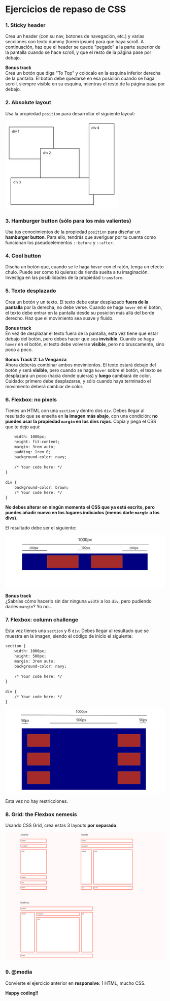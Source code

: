 # Ejercicios de repaso de CSS

### 1. Sticky header
Crea un header (con su nav, botones de navegación, etc.) y varias secciones con texto dummy (lorem ipsum) para que haya scroll. A continuación, haz que el header se quede "pegado" a la parte superior de la pantalla cuando se hace scroll, y que el resto de la página pase por debajo.

**Bonus track**\
Crea un botón que diga "To Top" y colócalo en la esquina inferior derecha de la pantalla. El botón debe quedarse en esa posición cuando se haga scroll, siempre visible en su esquina, mientras el resto de la página pasa por debajo.

### 2. Absolute layout
Usa la propiedad `position` para desarrollar el siguiente layout:

![](./images/absolute_position_layout.jpg)

### 3. Hamburger button (sólo para los más valientes)
Usa tus conocimientos de la propiedad `position` para diseñar un **hamburger button**. Para ello, tendrás que averiguar por tu cuenta como funcionan los pseudoelementos `::before` y `::after`.

### 4. Cool button
Diseña un botón que, cuando se le haga `hover` con el ratón, tenga un efecto chulo. Puede ser como tú quieras: da rienda suelta a tu imaginación. Investiga en las posibilidades de la propiedad `transform`.

### 5. Texto desplazado
Crea un botón y un texto. El texto debe estar desplazado **fuera de la pantalla** por la derecha, no debe verse. Cuando se haga `hover` en el botón, el texto debe entrar en la pantalla desde su posición más allá del borde derecho. Haz que el movimiento sea suave y fluido.

**Bonus track**\
En vez de desplazar el texto fuera de la pantalla, esta vez tiene que estar debajo del botón, pero debes hacer que sea **invisible**. Cuando se haga `hover` en el botón, el texto debe volverse **visible**, pero no bruscamente, sino poco a poco.

**Bonus Track 2: La Venganza**\
Ahora deberás combinar ambos movimientos. El texto estará debajo del botón y será **visible**, pero cuando se haga `hover` sobre el botón, el texto se desplazará un poco (hacia donde quieras) y **luego** cambiará de color. Cuidado: primero debe desplazarse, y sólo cuando haya terminado el movimiento deberá cambiar de color.

### 6. Flexbox: no pixels
Tienes un HTML con una `section` y dentro dos `div`. Debes llegar al resultado que se enseña en **la imagen más abajo**, con una condición: **no puedes usar la propiedad `margin` en los divs rojos**. Copia y pega el CSS que te dejo aquí:

```section {
	width: 1000px;
    height: fit-content;
    margin: 3rem auto;
    padding: 1rem 0;
    background-color: navy;

	/* Your code here: */
}

div {
    background-color: brown;
	/* Your code here: */
}
```

**No debes alterar en ningún momento el CSS que ya está escrito, pero puedes añadir nuevo en los lugares indicados (menos darle `margin` a los divs).**

El resultado debe ser el siguiente:

![](./images/flex_exercise_1.png)

**Bonus track**\
¿Sabrías cómo hacerlo sin dar ninguna `width` a los `div`, pero pudiendo darles `margin`? Yo no...

### 7. Flexbox: column challenge
Esta vez tienes una `section` y 6 `div`. Debes llegar al resultado que se muestra en la imagen, siendo el código de inicio el siguiente:

```
section {
	width: 1000px;
    height: 500px;
    margin: 3rem auto;
    background-color: navy;

	/* Your code here: */
}

div {
	/* Your code here: */
}
```

![](./images/flex_exercise_2.png)

Esta vez no hay restricciones.

### 8. Grid: the Flexbox nemesis
Usando CSS Grid, crea estas 3 layouts **por separado**:

![](./images/grid_layout.png)

### 9. @media
Convierte el ejercicio anterior en **responsive**: 1 HTML, mucho CSS.

**Happy coding!!**